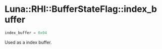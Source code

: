 # Luna::RHI::BufferStateFlag::index_buffer

```c++
index_buffer = 0x04
```

Used as a index buffer. 

